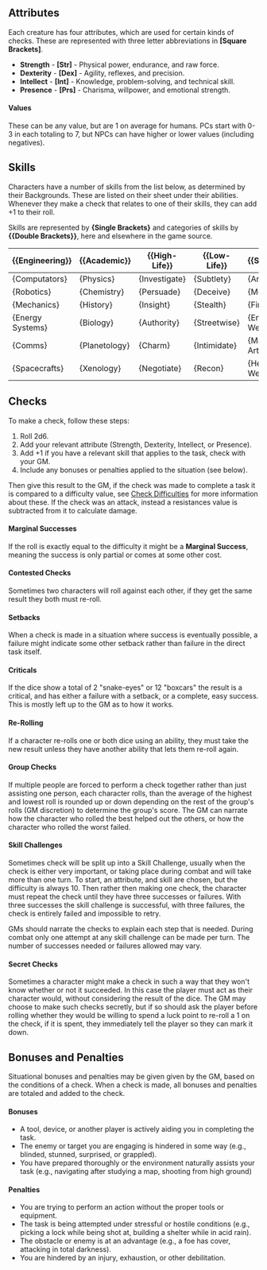 ## Attributes
Each creature has four attributes, which are used for certain kinds of checks. These are represented with three letter abbreviations in **\[Square Brackets\]**.
- **Strength** - **\[Str\]** - Physical power, endurance, and raw force.
- **Dexterity** - **\[Dex\]** - Agility, reflexes, and precision.
- **Intellect** - **\[Int\]** - Knowledge, problem-solving, and technical skill.
- **Presence** - **\[Prs\]** - Charisma, willpower, and emotional strength.
#### Values
These can be any value, but are 1 on average for humans. PCs start with 0-3 in each totaling to 7, but NPCs can have higher or lower values (including negatives).
## Skills
Characters have a number of skills from the list below, as determined by their Backgrounds.
These are listed on their sheet under their abilities. 
Whenever they make a check that relates to one of their skills, they can add +1 to their roll.

Skills are represented by **{Single Brackets}** and categories of skills by **{{Double Brackets}}**, here and elsewhere in the game source.

| {{Engineering}}  | {{Academic}}  | {{High-Life}} | {{Low-Life}} | {{Soldier}}      | {{Explorer}} |
| ---------------- | ------------- | ------------- | ------------ | ---------------- | ------------ |
| {Computators}    | {Physics}     | {Investigate} | {Subtlety}   | {Archery}        | {Medicate}   |
| {Robotics}       | {Chemistry}   | {Persuade}    | {Deceive}    | {Melee}          | {Move}       |
| {Mechanics}      | {History}     | {Insight}     | {Stealth}    | {Firearms}       | {Survival}   |
| {Energy Systems} | {Biology}     | {Authority}   | {Streetwise} | {Energy Weapons} | {Navigate}   |
| {Comms}          | {Planetology} | {Charm}       | {Intimidate} | {Martial Arts}   | {Track}      |
| {Spacecrafts}    | {Xenology}    | {Negotiate}   | {Recon}      | {Heavy Weapons}  | {Nature}     |
## Checks
To make a check, follow these steps:
1. Roll 2d6.
2. Add your relevant attribute (Strength, Dexterity, Intellect, or Presence).
3. Add +1 if you have a relevant skill that applies to the task, check with your GM.
4. Include any bonuses or penalties applied to the situation (see below).

Then give this result to the GM, if the check was made to complete a task it is compared to a difficulty value, see [Check Difficulties](Check%20Difficulties.md) for more information about these. If the check was an attack, instead a resistances value is subtracted from it to calculate damage.
#### Marginal Successes
If the roll is exactly equal to the difficulty it might be a **Marginal Success**, meaning the success is only partial or comes at some other cost.
#### Contested Checks
Sometimes two characters will roll against each other, if they get the same result they both must re-roll.
#### Setbacks
When a check is made in a situation where success is eventually possible, a failure might indicate some other setback rather than failure in the direct task itself.
#### Criticals
If the dice show a total of 2 "snake-eyes" or 12 "boxcars" the result is a critical, and has either a failure with a setback, or a complete, easy success. This is mostly left up to the GM as to how it works.
#### Re-Rolling
If a character re-rolls one or both dice using an ability, they must take the new result unless they have another ability that lets them re-roll again.
#### Group Checks
If multiple people are forced to perform a check together rather than just assisting one person, each character rolls, than the average of the highest and lowest roll is rounded up or down depending on the rest of the group's rolls (GM discretion) to determine the group's score. The GM can narrate how the character who rolled the best helped out the others, or how the character who rolled the worst failed.
#### Skill Challenges
Sometimes check will be split up into a Skill Challenge, usually when the check is either very important, or taking place during combat and will take more than one turn. To start, an attribute, and skill are chosen, but the difficulty is always 10. Then rather then making one check, the character must repeat the check until they have three successes or failures. With three successes the skill challenge is successful, with three failures, the check is entirely failed and impossible to retry.

GMs should narrate the checks to explain each step that is needed. During combat only one attempt at any skill challenge can be made per turn. The number of successes needed or failures allowed may vary.
#### Secret Checks
Sometimes a character might make a check in such a way that they won't know whether or not it succeeded. In this case the player must act as their character would, without considering the result of the dice. The GM may choose to make such checks secretly, but if so should ask the player before rolling whether they would be willing to spend a luck point to re-roll a 1 on the check, if it is spent, they immediately tell the player so they can mark it down. 
## Bonuses and Penalties
Situational bonuses and penalties may be given given by the GM, based on the conditions of a check. When a check is made, all bonuses and penalties are totaled and added to the check.
#### Bonuses
- A tool, device, or another player is actively aiding you in completing the task.
- The enemy or target you are engaging is hindered in some way (e.g., blinded, stunned, surprised, or grappled).
- You have prepared thoroughly or the environment naturally assists your task (e.g., navigating after studying a map, shooting from high ground)
#### Penalties
- You are trying to perform an action without the proper tools or equipment.
- The task is being attempted under stressful or hostile conditions (e.g., picking a lock while being shot at, building a shelter while in acid rain).
- The obstacle or enemy is at an advantage (e.g., a foe has cover, attacking in total darkness).
- You are hindered by an injury, exhaustion, or other debilitation.
